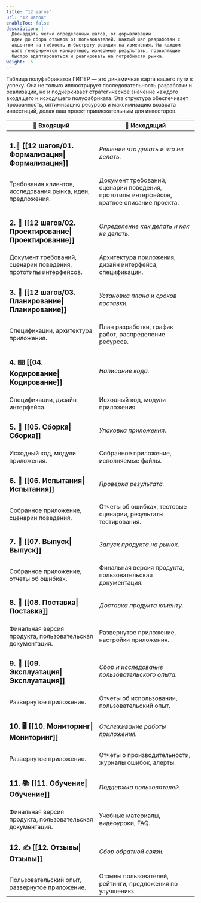 ```yaml
---
title: "12 шагов"
url: "12 шагов"
enableToc: false
description: | 
  Двенадцать четко определенных шагов, от формализации
  идеи до сбора отзывов от пользователей. Каждый шаг разработан с
  акцентом на гибкость и быстроту реакции на изменения. На каждом
  шаге генерируются конкретные, измеримые результаты, позволяющие
  быстро адаптироваться и реагировать на потребности рынка.
weight: -5
---
```

Таблица полуфабрикатов ГИПЕР — это динамичная карта вашего пути к успеху. Она не только иллюстрирует последовательность разработки и реализации, но и подчеркивает стратегическое значение каждого входящего и исходящего полуфабриката. Эта структура обеспечивает прозрачность, оптимизацию ресурсов и максимизацию возврата инвестиций, делая ваш проект привлекательным для инвесторов.

|🔽 Входящий|🔼 Исходящий|
|---|---|
|<h3>1.📝 [[12 шагов/01. Формализация\|Формализация]]</h3>|_Решение что делать и что не делать._|
|Требования клиентов, исследования рынка, идеи, предложения. | Документ требований, сценарии поведения, прототипы интерфейсов, краткое описание проекта.|
|<h3>2. 📐 [[12 шагов/02. Проектирование\|Проектирование]]</h3>|_Определение как делать и как не делать._|
|Документ требований, сценарии поведения, прототипы интерфейсов. | Архитектура приложения, дизайн интерфейса, спецификации.|
|<h3>3. 📅 [[12 шагов/03. Планирование\|Планирование]]</h3>|_Установка плана и сроков поставки._|
|Спецификации, архитектура приложения. | План разработки, график работ, распределение ресурсов.|
|<h3>4. ⌨️ [[04. Кодирование\|Кодирование]]</h3>|_Написание кода._|
|Спецификации, дизайн интерфейса. | Исходный код, модули приложения.|
|<h3>5. 🔧 [[05. Сборка\|Сборка]]</h3>|_Упаковка приложения._|
|Исходный код, модули приложения. | Собранное приложение, исполняемые файлы.|
|<h3>6. 🐞 [[06. Испытания\|Испытания]]</h3>|_Проверка результата._|
|Собранное приложение, сценарии поведения. | Отчеты об ошибках, тестовые сценарии, результаты тестирования.|
|<h3>7. 🚀 [[07. Выпуск\|Выпуск]]</h3>|_Запуск продукта на рынок._|
|Собранное приложение, отчеты об ошибках.| Финальная версия продукта, пользовательская документация.|
|<h3>8. 🚚 [[08. Поставка\|Поставка]]</h3>|_Доставка продукта клиенту._|
|Финальная версия продукта, пользовательская документация. | Развернутое приложение, настройки приложения.|
|<h3>9. 🤖 [[09. Эксплуатация\|Эксплуатация]]</h3>|_Сбор и исследование пользовательского опыта._|
|Развернутое приложение. | Отчеты об использовании, пользовательский опыт.|
|<h3>10. 🖥️ [[10. Мониторинг\|Мониторинг]]</h3>|_Отслеживание работы приложения._|
|Развернутое приложение. | Отчеты о производительности, журналы ошибок, алерты.|
|<h3>11. 📚 [[11. Обучение\|Обучение]]</h3>|_Поддержка пользователей._|
|Финальная версия продукта, пользовательская документация. | Учебные материалы, видеоуроки, FAQ.|
|<h3>12. ✍️ [[12. Отзывы\|Отзывы]]</h3>|_Сбор обратной связи._|
| Пользовательский опыт, развернутое приложение. | Отзывы пользователей, рейтинги, предложения по улучшению. |

